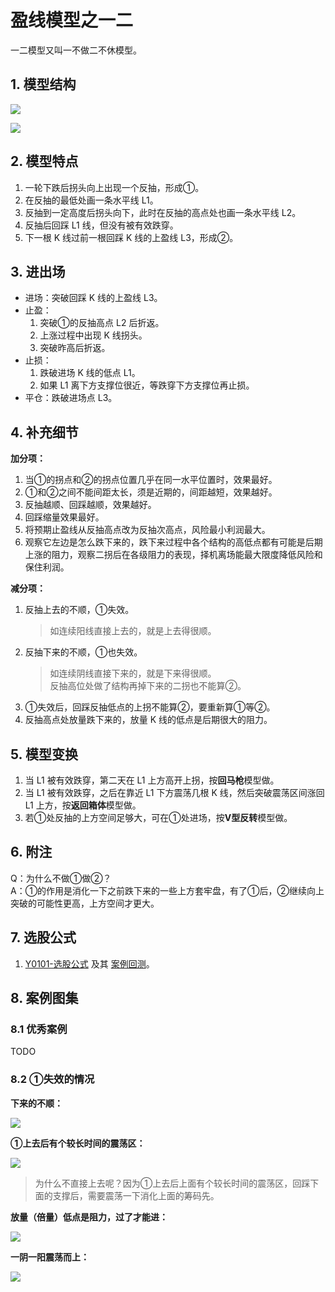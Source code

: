 # 盈线模型之一二

一二模型又叫一不做二不休模型。

## 1. 模型结构

![](./assets/Y01-model-transparent.png)

![](./assets/Y01-model-desc.png)

## 2. 模型特点

1. 一轮下跌后拐头向上出现一个反抽，形成①。
2. 在反抽的最低处画一条水平线 L1。
3. 反抽到一定高度后拐头向下，此时在反抽的高点处也画一条水平线 L2。
4. 反抽后回踩 L1 线，但没有被有效跌穿。
5. 下一根 K 线过前一根回踩 K 线的上盈线 L3，形成②。

## 3. 进出场

- 进场：突破回踩 K 线的上盈线 L3。
- 止盈：
    1. 突破①的反抽高点 L2 后折返。
    2. 上涨过程中出现 K 线拐头。
    3. 突破昨高后折返。
- 止损：
    1. 跌破进场 K 线的低点 L1。
    2. 如果 L1 离下方支撑位很近，等跌穿下方支撑位再止损。
- 平仓：跌破进场点 L3。

## 4. 补充细节

**加分项：**

1. 当①的拐点和②的拐点位置几乎在同一水平位置时，效果最好。
2. ①和②之间不能间距太长，须是近期的，间距越短，效果越好。
3. 反抽越顺、回踩越顺，效果越好。
4. 回踩缩量效果最好。
5. 将预期止盈线从反抽高点改为反抽次高点，风险最小利润最大。
6. 观察它左边是怎么跌下来的，跌下来过程中各个结构的高低点都有可能是后期上涨的阻力，观察二拐后在各级阻力的表现，择机离场能最大限度降低风险和保住利润。

**减分项：**

1. 反抽上去的不顺，①失效。
    > 如连续阳线直接上去的，就是上去得很顺。
2. 反抽下来的不顺，①也失效。
    > 如连续阴线直接下来的，就是下来得很顺。  
    > 反抽高位处做了结构再掉下来的二拐也不能算②。
3. ①失效后，回踩反抽低点的上拐不能算②，要重新算①等②。
4. 反抽高点处放量跌下来的，放量 K 线的低点是后期很大的阻力。

## 5. 模型变换

1. 当 L1 被有效跌穿，第二天在 L1 上方高开上拐，按**回马枪**模型做。
2. 当 L1 被有效跌穿，之后在靠近 L1 下方震荡几根 K 线，然后突破震荡区间涨回 L1 上方，按**返回箱体**模型做。
3. 若①处反抽的上方空间足够大，可在①处进场，按**V型反转**模型做。 

## 6. 附注

Q：为什么不做①做②？  
A：①的作用是消化一下之前跌下来的一些上方套牢盘，有了①后，②继续向上突破的可能性更高，上方空间才更大。

## 7. 选股公式

1. [Y0101-选股公式](./Y0101-选股公式.md) 及其 [案例回测](./Y0101-案例回测.md)。

## 8. 案例图集

### 8.1 优秀案例

TODO

### 8.2 ①失效的情况

**下来的不顺：**

![](./assets/211108-300005-探路者.png)

**①上去后有个较长时间的震荡区：**

![](./assets/210827-300003-乐普医疗.png)

> 为什么不直接上去呢？因为①上去后上面有个较长时间的震荡区，回踩下面的支撑后，需要震荡一下消化上面的筹码先。

**放量（倍量）低点是阻力，过了才能进：**

![](./assets/210923-300036-超图软件.png)

**一阴一阳震荡而上：**

![](./assets/211013-300040-九洲集团.png)
